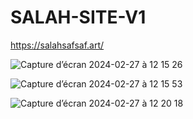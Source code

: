# SALAH-SITE-V1
https://salahsafsaf.art/

![Capture d’écran 2024-02-27 à 12 15 26](https://github.com/Saf-sa/SALAH-SITE-V1/assets/120387600/b131f650-5978-4b27-a480-6405f6b00bbe)

![Capture d’écran 2024-02-27 à 12 15 53](https://github.com/Saf-sa/SALAH-SITE-V1/assets/120387600/34db9e89-0984-4538-91bb-53fcdb107bdf)

![Capture d’écran 2024-02-27 à 12 20 18](https://github.com/Saf-sa/SALAH-SITE-V1/assets/120387600/b336544e-a6a9-4804-b8d4-a07360ec5522)
